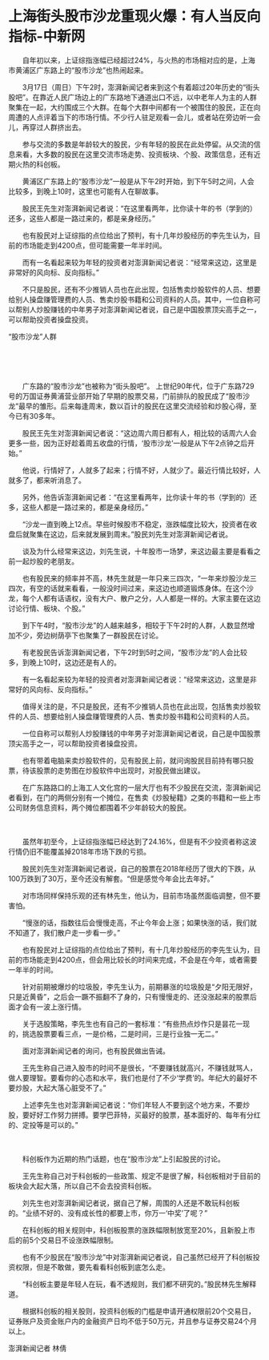 # 上海街头股市沙龙重现火爆：有人当反向指标-中新网

　　自年初以来，上证综指涨幅已经超过24%，与火热的市场相对应的是，上海市黄浦区广东路上的“股市沙龙”也热闹起来。

　　3月17日（周日）下午2时，澎湃新闻记者来到这个有着超过20年历史的“街头股吧”。在靠近人民广场边上的广东路地下通道出口不远，以中老年人为主的人群聚集在一起，大约围成三个大群。在每个大群中间都有一个被围住的股民，正在向周遭的人点评着当下的市场行情。不少行人驻足观看一会儿，或者站在旁边听一会儿，再穿过人群挤出去。

　　参与交流的多数是年龄较大的股民，少有年轻的股民在此处停留。从交流的信息来看，大多数的股民在这里交流市场走势、投资板块、个股、政策信息，还有近期火热的科创板。

　　黄浦区广东路上的“股市沙龙”一般是从下午2时开始，到下午5时之间，人会比较多，到晚上10时，这里也可能有人在聊故事。

　　股民王先生对澎湃新闻记者说：“在这里看两年，比你读十年的书（学到的）还多，这些人都是一路过来的，都是亲身经历。”

　　也有股民对上证综指的点位给出了预判，有十几年炒股经历的李先生认为，目前的市场能走到4200点，但可能需要一年半时间。

　　而有一名看起来较为年轻的投资者对澎湃新闻记者说：“经常来这边，这里是非常好的风向标、反向指标。”

　　不只是股民，还有不少推销人员也在此出现，包括售卖炒股软件的人员、想要给别人操盘赚管理费的人员、售卖炒股书籍和公司资料的人员。其中，一位自称可以帮别人炒股赚钱的中年男子对澎湃新闻记者说，自己是中国股票顶尖高手之一，可以帮助投资者操盘投资。


“股市沙龙”人群

&nbsp;

　　

　　广东路的“股市沙龙”也被称为“街头股吧”。 上世纪90年代，位于广东路729号的万国证券黄浦营业部开始了早期的股票交易，门前排队的股民成了“股市沙龙”最早的雏形。后来每逢周末，数以百计的股民在这里交流经验和炒股心得，至今已有30多年。

　　股民王先生对澎湃新闻记者说：“这边周六周日都有人，相比较的话周六人会更多一些，因为正好趁着周五收盘的行情，‘股市沙龙’一般是从下午2点钟之后开始。”

　　他说，行情好了，人就多了起来；行情不好，人就少了。最近行情比较好，人就多了，都来听消息了。

　　另外，他告诉澎湃新闻记者：“在这里看两年，比你读十年的书（学到的）还多，这些人都是一路过来的，都是亲身经历。”

　　“沙龙一直到晚上12点。早些时候股市不稳定，涨跌幅度比较大，投资者在收盘后就聚集在这边，后来就发展到周末。”股民刘先生对澎湃新闻记者说。

　　谈及为什么经常来这边，刘先生说，十年股市一场梦，来这边最主要是看看之前一起炒股的老朋友。

　　也有股民来的频率并不高，林先生就是一年只来三四次，“一年来炒股沙龙三四次，有空的话就来看看，一般没时间过来，来这边也顺道锻炼身体。在这个沙龙，每个人都有话语权，没有大户、散户之分，人人都是一样的。大家主要在这边讨论行情、板块、个股。”

　　到下午4时，“股市沙龙”的人越来越多，相较于下午2时的人群，人数显然增加不少，旁边树荫亭下也聚集了一群股民在讨论。

　　有老股民告诉澎湃新闻记者，下午2时到5时之间，“股市沙龙”的人会比较多，到晚上10时，这边还是有人的。

　　有一名看起来较为年轻的投资者对澎湃新闻记者说：“经常来这边，这里是非常好的风向标、反向指标。”

　　值得关注的是，不只是股民，还有不少推销人员也在此出现，包括售卖炒股软件的人员、想要给别人操盘赚管理费的人员、售卖炒股书籍和公司资料的人员。


　　一位自称可以帮别人炒股赚钱的中年男子对澎湃新闻记者说，自己是中国股票顶尖高手之一，可以帮助投资者操盘投资。

　　也有带着电脑来卖炒股软件的，见有股民上前，就问询股民目前持有哪只股票，待该股票的走势图在炒股软件中出现时，对股民做出建议。

　　在广东路路口的上海工人文化宫的一层大厅也有不少股民在交流，澎湃新闻记者看到，在门的两侧分别有一个摊位，在售卖《炒股秘籍》之类的书籍和一些上市公司财务信息资料，两个摊位都围着不少年龄较大的股民。

　　

　　虽然年初至今，上证综指涨幅已经达到了24.16%，但是有不少投资者称这波行情仍旧不能覆盖掉2018年市场下跌的亏损。

　　股民刘先生对澎湃新闻记者说，自己的股票在2018年经历了很大的下跌，从100万跌到了30万，至今还没有解套。“但是感觉今年会比去年好。”

　　对市场同样保持乐观的还有林先生，他认为，目前市场虽然面临调整，但不要害怕。

　　“慢涨的话，指数往后会慢慢走高，不止今年会上涨；如果快涨的话，我们就不知道了，我们散户走一步看一步。”

　　也有股民对上证综指的点位给出了预判，有十几年炒股经历的李先生认为，目前的市场能走到4200点，但会用比较长的时间来完成，不会是在今年，或者需要一年半的时间。

　　针对前期被爆炒的垃圾股，李先生认为，前期暴涨的垃圾股是“夕阳无限好，只是近黄昏”，之后会一蹶不振翻不了身的，只有慢慢走的、还没涨起来的股票后面才会有一波上涨行情。

　　关于选股策略，李先生也有自己的一套标准：“有些热点炒作只是昙花一现的，挑选股票要看三点，一是价格，二是时间，三是行业独一无二。”

　　面对澎湃新闻记者的询问，也有股民做出告诫。

　　王先生称自己进入股市的时间不是很长，“不要赚钱就高兴，不赚钱就骂人，做人要理智。要看你的心态和水平，我们也是付了不少‘学费’的。年纪大的最好不要炒股，大起大落心脏受不了。”

　　上述李先生也对澎湃新闻记者说：“你们年轻人不要到这个地方来，不要炒股，要好好工作努力拼搏。要学巴菲特，买最好的股票，基本面好的、每年有分红的、定投等是可以的。”

　　

　　科创板作为近期的热门话题，也在“股市沙龙”上引起股民的讨论。

　　王先生称自己对于科创板的一些政策、规定不是很了解，科创板相对于目前的板块会大起大落，所以自己不会去投资科创板。

　　刘先生也对澎湃新闻记者说，据自己了解，周围的人还是不敢玩科创板的。“业绩不好的、没有成长性的都要上市，你万一‘中奖’了呢？”

　　在科创板的相关规则中，科创板股票的涨跌幅限制放宽至20%，且新股上市后的前5个交易日不设涨跌幅限制。

　　也有不少股民在“股市沙龙”中对澎湃新闻记者说，自己虽然已经开了科创板投资权限，但是不敢做，要先看看科创板到底怎么走。

　　“科创板主要是年轻人在玩，看不透规则，我们都不研究的。”股民林先生解释道。

　　根据科创板的相关股则，投资科创板的门槛是申请开通权限前20个交易日，证券账户及资金账户内的金融资产日均不低于50万元，并且参与证券交易24个月以上。
<p align="left">澎湃新闻记者 林倩

&nbsp;
